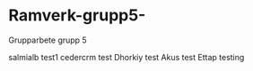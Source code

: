 # Ramverk-grupp5-
Grupparbete grupp 5

salmialb test1
cedercrm test
Dhorkiy test
Akus test
Ettap testing